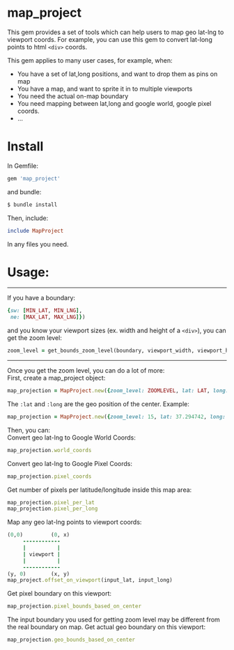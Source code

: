 # map_project
This gem provides a set of tools which can help users to map geo lat-lng to viewport coords. For example, you can use this gem to convert lat-long points to html `<div>` coords.

This gem applies to many user cases, for example, when:
- You have a set of lat,long positions, and want to drop them as pins on map
- You have a map, and want to sprite it in to multiple viewports
- You need the actual on-map boundary
- You need mapping between lat,long and google world, google pixel coords.
- ...

# Install
In Gemfile:
```ruby
gem 'map_project'
```
and bundle:
```ruby
$ bundle install
```
Then, include: 
```ruby
include MapProject
```
In any files you need.

# Usage:
***
If you have a boundary:
```ruby 
{sw: [MIN_LAT, MIN_LNG],
 ne: [MAX_LAT, MAX_LNG]})
``` 
and you know your viewport sizes (ex. width and height of a `<div>`), you can get the zoom level:
```ruby
zoom_level = get_bounds_zoom_level(boundary, viewport_width, viewport_height)
```
***
Once you get the zoom level, you can do a lot of more:<br />
First, create a map_project object:
```ruby
map_projection = MapProject.new({zoom_level: ZOOMLEVEL, lat: LAT, long: LONG, viewport_w: VIEWPORT_WIDTH, viewport_h: VIEWPORT_HEIGHT})
```
The `:lat` and `:long` are the geo position of the center.
Example:
```ruby
map_projection = MapProject.new({zoom_level: 15, lat: 37.294742, long: -122.019252, viewport_w: 1024, viewport_h: 1024})
```

Then, you can:<br />
Convert geo lat-lng to Google World Coords:
```ruby
map_projection.world_coords
```
Convert geo lat-lng to Google Pixel Coords:
```ruby
map_projection.pixel_coords
```
Get number of pixels per latitude/longitude inside this map area:
```ruby
map_projection.pixel_per_lat
map_projection.pixel_per_long
```
Map any geo lat-lng points to viewport coords:
```ruby
(0,0)         (0, x)
     ------------
     |          |
     | viewport |
     |          |
     ------------
(y, 0)        (x, y)
map_project.offset_on_viewport(input_lat, input_long)
```
Get pixel boundary on this viewport:
```ruby
map_projection.pixel_bounds_based_on_center
```
The input boundary you used for getting zoom level may be different from the real boundary on map.
Get actual geo boundary on this viewport:
```ruby
map_projection.geo_bounds_based_on_center
```
